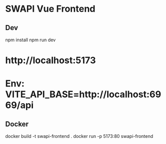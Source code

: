 # SWAPI Vue Frontend

## Dev
npm install
npm run dev
# http://localhost:5173
# Env: VITE_API_BASE=http://localhost:6969/api

## Docker
docker build -t swapi-frontend .
docker run -p 5173:80 swapi-frontend
